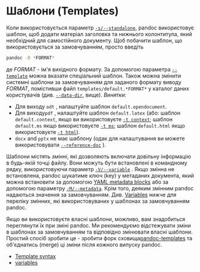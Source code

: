 # Шаблони (Templates)

Коли використовується параметр [`-s/--standalone`](https://pandoc.org/MANUAL.html#option--standalone), pandoc використовує шаблон, щоб додати матеріал заголовка та нижнього колонтитула, який необхідний для самостійного документу. Щоб побачити шаблон, що використовується за замовчуванням, просто введіть

```bash
pandoc -D *FORMAT*
```

де *FORMAT* - ім'я вихідного формату. За допомогою параметра [`--template`](https://pandoc.org/MANUAL.html#option--template)  можна вказати  спеціальний шаблон. Також можна змінити системні шаблони за замовчуванням для заданого формату виводу *FORMAT*, помістивши файл  `templates/default.*FORMAT*`  у каталог даних користувачів (див. [`--data-dir`](https://pandoc.org/MANUAL.html#option--data-dir), вище). *Винятки:*

- Для виходу `odt` , налаштуйте шаблон `default.opendocument`.
- Для виходу`pdf` , налаштуйте шаблон `default.latex` (або: шаблон `default.context`, якщо ви використовуєте [`-t context`](https://pandoc.org/MANUAL.html#option--to); шаблон `default.ms` якщо використовуєте  [`-t ms`](https://pandoc.org/MANUAL.html#option--to); шаблон  `default.html` якщо використовуєте [`-t html`](https://pandoc.org/MANUAL.html#option--to)).
- `docx` and `pptx` не має шаблону (одак для налаштування ви можете використовувати [`--reference-doc`](https://pandoc.org/MANUAL.html#option--reference-doc) ).

Шаблони містять *змінні*, які дозволяють включати довільну інформацію в будь-якій точці файлу. Вони можуть бути встановлені в командному рядку, використовуючи параметр [`-V/--variable`](https://pandoc.org/MANUAL.html#option--variable) . Якщо змінна не встановлена, pandoc шукатиме ключ (key) у метаданих документа, який можна встановити за допомогою  [YAML metadata blocks](https://pandoc.org/MANUAL.html#extension-yaml_metadata_block) або за допомогою параметру [`-M/--metadata`](https://pandoc.org/MANUAL.html#option--metadata). Крім того, деяким змінним pandoc надаються значення за замовчуванням. Див.  [Variables](https://pandoc.org/MANUAL.html#variables)  нижче для переліку змінних, які використовуваних у шаблонах за замовчуванням pandoc.

Якщо ви використовуєте власні шаблони, можливо, вам знадобиться переглянути їх при зміні pandoc. Ми рекомендуємо відстежувати зміни в шаблонах за замовчуванням та відповідно змінювати власні шаблони. Простий спосіб зробити це - зробити форк сховища[pandoc-templates](https://github.com/jgm/pandoc-templates) та об'єднатись (merge) ці зміни після кожного випуску pandoc.

- [Template syntax](templatesyntax.md)
- [variables](variables.md)

